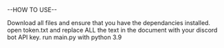--HOW TO USE--

Download all files and ensure that you have the dependancies installed.
open token.txt and replace ALL the text in the document with your discord bot API key.
run main.py with python 3.9
